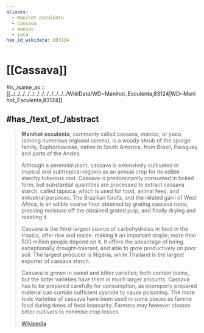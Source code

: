 ```yaml
---
aliases:
  - Manihot esculenta
  - cassava
  - manioc
  - yuca
has_id_wikidata: Q83124
---
```


# [[Cassava]] 

#is_/same_as :: [[../../../../../../../../../../../../WikiData/WD~Manihot_Esculenta,83124|WD~Manihot_Esculenta,83124]]  

## #has_/text_of_/abstract 

> **Manihot esculenta**, commonly called cassava, manioc, or yuca 
> (among numerous regional names), is a woody shrub of the spurge family, 
> Euphorbiaceae, native to South America, from Brazil, Paraguay and parts of the Andes. 
> 
> Although a perennial plant, cassava is extensively cultivated in tropical and subtropical regions as an annual crop for its edible starchy tuberous root. Cassava is predominantly consumed in boiled form, but substantial quantities are processed to extract cassava starch, called tapioca, which is used for food, animal feed, and industrial purposes. The Brazilian farofa, and the related garri of West Africa, is an edible coarse flour obtained by grating cassava roots, pressing moisture off the obtained grated pulp, and finally drying and roasting it.
>
> Cassava is the third-largest source of carbohydrates in food in the tropics, after rice and maize, making it an important staple; more than 500 million people depend on it. It offers the advantage of being exceptionally drought-tolerant, and able to grow productively on poor soil. The largest producer is Nigeria, while Thailand is the largest exporter of cassava starch.
>
> Cassava is grown in sweet and bitter varieties; both contain toxins, but the bitter varieties have them in much larger amounts. Cassava has to be prepared carefully for consumption, as improperly prepared material can contain sufficient cyanide to cause poisoning. The more toxic varieties of cassava have been used in some places as famine food during times of food insecurity. Farmers may however choose bitter cultivars to minimise crop losses.
>
> [Wikipedia](https://en.wikipedia.org/wiki/Cassava) 

